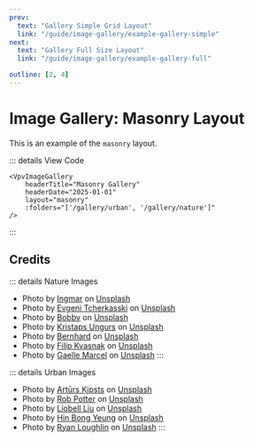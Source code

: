 ```yaml
---
prev:
  text: "Gallery Simple Grid Layout"
  link: "/guide/image-gallery/example-gallery-simple"
next:
  text: "Gallery Full Size Layout"
  link: "/guide/image-gallery/example-gallery-full"

outline: [2, 4]
---
```


# Image Gallery: Masonry Layout

This is an example of the `masonry` layout.

::: details View Code
```vue
<VpvImageGallery
    headerTitle="Masonry Gallery"
    headerDate="2025-01-01"
    layout="masonry"
    :folders="['/gallery/urban', '/gallery/nature']"
/>
```
:::

<VpvImageGallery
    headerTitle="Masonry Gallery"
    headerDate="2025-01-01"
    layout="masonry"
    :folders="['/gallery/urban', '/gallery/nature']"
/>

## Credits


::: details Nature Images

- Photo by <a href="https://unsplash.com/@foggyscenery?utm_source=unsplash&utm_medium=referral&utm_content=creditCopyText">Ingmar</a> on <a href="https://unsplash.com/photos/a-red-mushroom-with-white-spots-in-a-forest-1lXWi3blBmI?utm_source=unsplash&utm_medium=referral&utm_content=creditCopyText">Unsplash</a>
- Photo by <a href="https://unsplash.com/@evgenit?utm_source=unsplash&utm_medium=referral&utm_content=creditCopyText">Evgeni Tcherkasski</a> on <a href="https://unsplash.com/photos/waterfall-cascading-down-mossy-rocks-in-a-lush-forest-4I12DYcs0tc?utm_source=unsplash&utm_medium=referral&utm_content=creditCopyText">Unsplash</a>
- Photo by <a href="https://unsplash.com/@thapapawan?utm_source=unsplash&utm_medium=referral&utm_content=creditCopyText">Bobby</a> on <a href="https://unsplash.com/photos/abstract-pattern-of-blue-and-white-textures-oeMBcVDmCY8?utm_source=unsplash&utm_medium=referral&utm_content=creditCopyText">Unsplash</a>
- Photo by <a href="https://unsplash.com/@kristapsungurs?utm_source=unsplash&utm_medium=referral&utm_content=creditCopyText">Kristaps Ungurs</a> on <a href="https://unsplash.com/photos/autumn-trees-line-a-winding-country-road-from-above-Tl_P1oW69HE?utm_source=unsplash&utm_medium=referral&utm_content=creditCopyText">Unsplash</a>
- Photo by <a href="https://unsplash.com/@bernhardbar?utm_source=unsplash&utm_medium=referral&utm_content=creditCopyText">Bernhard</a> on <a href="https://unsplash.com/photos/a-river-surrounded-by-snow-covered-trees-and-mountains-oTBY78rZcEU?utm_source=unsplash&utm_medium=referral&utm_content=creditCopyText">Unsplash</a>
- Photo by <a href="https://unsplash.com/@filipkvasnak?utm_source=unsplash&utm_medium=referral&utm_content=creditCopyText">Filip Kvasnak</a> on <a href="https://unsplash.com/photos/a-black-and-white-photo-of-a-mountain-range-2914e-Ia138?utm_source=unsplash&utm_medium=referral&utm_content=creditCopyText">Unsplash</a>
- Photo by <a href="https://unsplash.com/@gaellemarcel?utm_source=unsplash&utm_medium=referral&utm_content=creditCopyText">Gaelle Marcel</a> on <a href="https://unsplash.com/photos/purple-asters-bloom-in-warm-hazy-sunlight-w_xwPUPvncA?utm_source=unsplash&utm_medium=referral&utm_content=creditCopyText">Unsplash</a>
:::

::: details Urban Images

- Photo by <a href="https://unsplash.com/@skvaad?utm_source=unsplash&utm_medium=referral&utm_content=creditCopyText">Artūrs Ķipsts</a> on <a href="https://unsplash.com/photos/cars-parked-on-side-of-the-road-during-night-time-p0AtyWl6Sf4?utm_source=unsplash&utm_medium=referral&utm_content=creditCopyText">Unsplash</a>
- Photo by <a href="https://unsplash.com/@robpotter?utm_source=unsplash&utm_medium=referral&utm_content=creditCopyText">Rob Potter</a> on <a href="https://unsplash.com/photos/a-city-street-with-tall-buildings-in-the-background-og1vv4QUEXs?utm_source=unsplash&utm_medium=referral&utm_content=creditCopyText">Unsplash</a>
- Photo by <a href="https://unsplash.com/@liobell?utm_source=unsplash&utm_medium=referral&utm_content=creditCopyText">Liobell Liu</a> on <a href="https://unsplash.com/photos/a-city-street-at-dusk-with-a-large-building-in-the-background-CzFB72NuKP8?utm_source=unsplash&utm_medium=referral&utm_content=creditCopyText">Unsplash</a>
- Photo by <a href="https://unsplash.com/@hinbong?utm_source=unsplash&utm_medium=referral&utm_content=creditCopyText">Hin Bong Yeung</a> on <a href="https://unsplash.com/photos/empty-tunnel-pathway-with-graffiti-walls-jF946mh5QrA?utm_source=unsplash&utm_medium=referral&utm_content=creditCopyText">Unsplash</a>
- Photo by <a href="https://unsplash.com/@rylo444?utm_source=unsplash&utm_medium=referral&utm_content=creditCopyText">Ryan Loughlin</a> on <a href="https://unsplash.com/photos/low-light-photo-of-group-people-in-restaurant-8cLxPIIEYzo?utm_source=unsplash&utm_medium=referral&utm_content=creditCopyText">Unsplash</a>
:::
